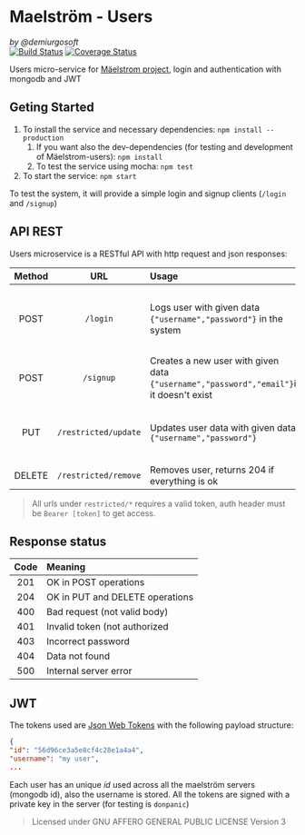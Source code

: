 Maelström - Users
=================
_by @demiurgosoft_   
[![Build Status](https://travis-ci.org/demiurgosoft/maelstrom-users.svg?branch=master)](https://travis-ci.org/demiurgosoft/maelstrom-users)
[![Coverage Status](https://coveralls.io/repos/github/demiurgosoft/maelstrom-users/badge.svg?branch=master)](https://coveralls.io/github/demiurgosoft/maelstrom-users?branch=master)


Users micro-service for [Mäelstrom project](https://github.com/demiurgosoft/maelstrom-users), login and authentication with mongodb and JWT

## Geting Started
1. To install the service and necessary dependencies: `npm install --production`
	1. If you want also the dev-dependencies (for testing and development of Mäelstrom-users): `npm install`
	2. To test the service using mocha: `npm test`
2. To start the service: `npm start`

To test the system, it will provide a simple login and signup clients (`/login` and `/signup`)

## API REST
Users microservice is a RESTful API with http request and json responses:

|Method|URL         |Usage   |Response|
|:----:|:----------:|:-------|:-------|
|POST|`/login`    |Logs user with given data `{"username","password"}` in the system|Returns the token `{"token"}` and code 201 or an error|
|POST|`/signup`   |Creates a new user with given data `{"username","password","email"}`if it doesn't exist|Returns the login token or an error|
|PUT |`/restricted/update`|Updates user data with given data `{"username","password"}`|Returns status 204 if everything is ok|
|DELETE|`/restricted/remove`|Removes user, returns 204 if everything is ok|


>All urls under `restricted/*` requires a valid token, auth header must be `Bearer [token]` to get access.


## Response status

|Code|Meaning                        |
|:--:|:------------------------------|
|201 |OK in POST operations          |
|204 |OK in PUT and DELETE operations|
|400 |Bad request (not valid body)   |
|401 |Invalid token (not authorized  |
|403 |Incorrect password             |
|404 |Data not found                 |
|500 |Internal server error          |

## JWT
The tokens used are [Json Web Tokens](http://jwt.io/) with the following payload structure:
```JSON
{
"id": "56d96ce3a5e8cf4c28e1a4a4",
"username": "my user",
...

```
Each user has an unique _id_ used across all the maelström servers (mongodb id), also the username is stored. All the tokens are signed with a private key in the server (for testing is `donpanic`)

> Licensed under GNU AFFERO GENERAL PUBLIC LICENSE Version 3
